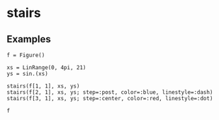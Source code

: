 # stairs


## Examples

```@figure
f = Figure()

xs = LinRange(0, 4pi, 21)
ys = sin.(xs)

stairs(f[1, 1], xs, ys)
stairs(f[2, 1], xs, ys; step=:post, color=:blue, linestyle=:dash)
stairs(f[3, 1], xs, ys; step=:center, color=:red, linestyle=:dot)

f
```

